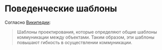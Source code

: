 # Поведенческие шаблоны

Согласно [Википедии](https://en.wikipedia.org/wiki/Behavioral_pattern):

> Шаблоны проектирования, которые определяют общие шаблоны коммуникации между объектами.
> Таким образом, эти шаблоны повышают гибкость в осуществлении коммуникации.

